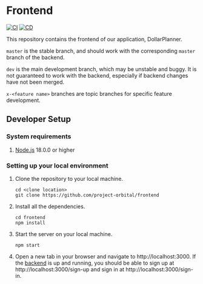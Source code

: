 # Frontend

[![CI](https://github.com/project-orbital/frontend/actions/workflows/node.js.yml/badge.svg)](https://github.com/project-orbital/frontend/actions/workflows/node.js.yml)
[![CD](https://github.com/project-orbital/frontend/actions/workflows/deploy.yml/badge.svg)](https://github.com/project-orbital/frontend/actions/workflows/deploy.yml)

This repository contains the frontend of our application, DollarPlanner.

`master` is the stable branch, and should work with the corresponding `master`
branch of the backend.

`dev` is the main development branch, which may be unstable and buggy.
It is not guaranteed to work with the backend, especially if backend changes have
not been merged.

`x-<feature name>` branches are topic branches for specific feature development.

## Developer Setup

### System requirements

1. [Node.js](https://nodejs.dev/download/) 18.0.0 or higher

### Setting up your local environment

1. Clone the repository to your local machine.

    ```
    cd <clone location>
    git clone https://github.com/project-orbital/frontend
    ```

2. Install all the dependencies.

    ```
    cd frontend
    npm install
    ```

3. Start the server on your local machine.

    ```
    npm start
    ```

4. Open a new tab in your browser and navigate to http://localhost:3000.
   If the [backend](https://github.com/project-orbital/backend) is up and running, you should be able to sign up at http://localhost:3000/sign-up
   and sign in at http://localhost:3000/sign-in.
